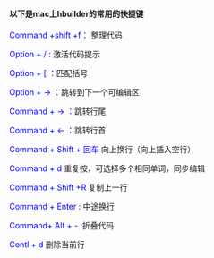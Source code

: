 #### 以下是mac上hbuilder的常用的快捷键  

<font color="blue">Command +shift +f：</font> 整理代码

<font color="blue">Option + / :</font> 激活代码提示

<font color="blue">Option + [ ：</font>匹配括号

<font color="blue">Option + → ：</font>跳转到下一个可编辑区

<font color="blue">Command + → ：</font>跳转行尾

<font color="blue">Command + ← ：</font>跳转行首

<font color="blue">Command + Shift + 回车 </font>向上换行（向上插入空行）

<font color="blue">Command + d  </font>重复按，可选择多个相同单词，同步编辑

<font color="blue">Command + Shift +R </font>复制上一行

<font color="blue">Command + Enter :</font> 中途换行

<font color="blue">Command+ Alt + - :</font>折叠代码

<font color="blue">Contl + d </font>删除当前行

